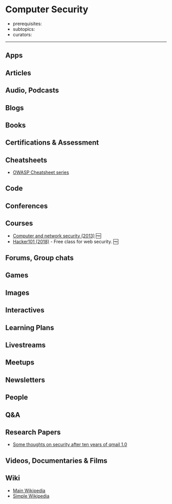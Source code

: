# Computer Security

- prerequisites:
- subtopics:
- curators:

------

## Apps

## Articles

## Audio, Podcasts

## Blogs

## Books

## Certifications & Assessment

## Cheatsheets

- [OWASP Cheatsheet series](https://github.com/OWASP/CheatSheetSeries/tree/master/cheatsheets)

## Code

## Conferences

## Courses

- [Computer and network security (2013)](https://courseware.stanford.edu/pg/courses/lectures/349991) 🆓
- [Hacker101 (2018)](https://github.com/Hacker0x01/hacker101) - Free class for web security. 🆓

## Forums, Group chats

## Games

## Images

## Interactives

## Learning Plans

## Livestreams

## Meetups

## Newsletters

## People

## Q&A

## Research Papers

- [Some thoughts on security after ten years of qmail 1.0](http://cr.yp.to/qmail/qmailsec-20071101.pdf)

## Videos, Documentaries & Films

## Wiki
- [Main Wikipedia](https://en.wikipedia.org/wiki/Computer_security)
- [Simple Wikipedia](https://simple.wikipedia.org/wiki/Computer_security)
